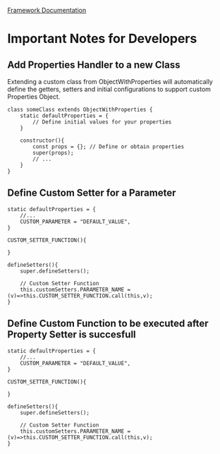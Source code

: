 [Framework Documentation](../README.md)

# Important Notes for Developers

## Add Properties Handler to a new Class

Extending a custom class from ObjectWithProperties will automatically define the getters, setters and initial configurations to support custom Properties Object.

    class someClass extends ObjectWithProperties {
        static defaultProperties = {
            // Define initial values for your properties
        }
        
        constructor(){
            const props = {}; // Define or obtain properties
            super(props);
            // ...
        }
    }


## Define Custom Setter for a Parameter

    static defaultProperties = {
        //...
        CUSTOM_PARAMETER = "DEFAULT_VALUE",
    }

    CUSTOM_SETTER_FUNCTION(){

    }

    defineSetters(){
        super.defineSetters();

        // Custom Setter Function
        this.customSetters.PARAMETER_NAME = (v)=>this.CUSTOM_SETTER_FUNCTION.call(this,v);
    }

## Define Custom Function to be executed after Property Setter is succesfull

    static defaultProperties = {
        //...
        CUSTOM_PARAMETER = "DEFAULT_VALUE",
    }

    CUSTOM_SETTER_FUNCTION(){

    }

    defineSetters(){
        super.defineSetters();

        // Custom Setter Function
        this.customSetters.PARAMETER_NAME = (v)=>this.CUSTOM_SETTER_FUNCTION.call(this,v);
    }